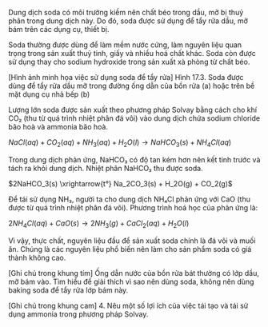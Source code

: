 Dung dịch soda có môi trường kiềm nên chất béo trong dầu, mỡ bị thuỷ phân trong dung dịch này. Do đó, soda được sử dụng để tẩy rửa dầu, mỡ bám trên các dụng cụ, thiết bị.

Soda thường được dùng để làm mềm nước cứng, làm nguyên liệu quan trọng trong sản xuất thuỷ tinh, giấy và nhiều hoá chất khác. Soda còn được sử dụng thay cho sodium hydroxide trong sản xuất xà phòng từ chất béo.

[Hình ảnh minh họa việc sử dụng soda để tẩy rửa]
Hình 17.3. Soda được dùng để tẩy rửa dầu mỡ trong đường ống dẫn của bồn rửa (a) hoặc trên bề mặt dụng cụ nhà bếp (b)

Lượng lớn soda được sản xuất theo phương pháp Solvay bằng cách cho khí CO₂ (thu từ quá trình nhiệt phân đá vôi) vào dung dịch chứa sodium chloride bão hoà và ammonia bão hoà.

$NaCl(aq) + CO_2(aq) + NH_3(aq) + H_2O(l) \rightarrow NaHCO_3(s) + NH_4Cl(aq)$

Trong dung dịch phản ứng, NaHCO₃ có độ tan kém hơn nên kết tinh trước và tách ra khỏi dung dịch. Nhiệt phân NaHCO₃ thu được soda.

$2NaHCO_3(s) \xrightarrow{t°} Na_2CO_3(s) + H_2O(g) + CO_2(g)$

Để tái sử dụng NH₃, người ta cho dung dịch NH₄Cl phản ứng với CaO (thu được từ quá trình nhiệt phân đá vôi). Phương trình hoá học của phản ứng là:

$2NH_4Cl(aq) + CaO(s) \rightarrow 2NH_3(g) + CaCl_2(aq) + H_2O(l)$

Vì vậy, thực chất, nguyên liệu đầu để sản xuất soda chính là đá vôi và muối ăn. Chúng là các nguyên liệu phổ biến nên làm cho sản phẩm soda có giá thành không cao.

[Ghi chú trong khung tím]
Ống dẫn nước của bồn rửa bát thường có lớp dầu, mỡ bám vào. Tìm hiểu để giải thích vì sao nên dùng soda, không nên dùng baking soda để tẩy rửa lớp bám này.

[Ghi chú trong khung cam]
4. Nêu một số lợi ích của việc tái tạo và tái sử dụng ammonia trong phương pháp Solvay.